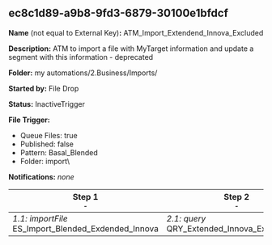 ## ec8c1d89-a9b8-9fd3-6879-30100e1bfdcf

**Name** (not equal to External Key)**:** ATM_Import_Extendend_Innova_Excluded

**Description:** ATM to import a file with MyTarget information and update a segment with this information - deprecated

**Folder:** my automations/2.Business/Imports/

**Started by:** File Drop

**Status:** InactiveTrigger

**File Trigger:**

* Queue Files: true
* Published: false
* Pattern: Basal_Blended
* Folder:  import\

**Notifications:** _none_


| Step 1<br>_<small>-</small>_ | Step 2<br>_<small>-</small>_ |
| --- | --- |
| _1.1: importFile_<br>ES_Import_Blended_Exdended_Innova | _2.1: query_<br>QRY_Extended_Innova_Excluded_DE |
